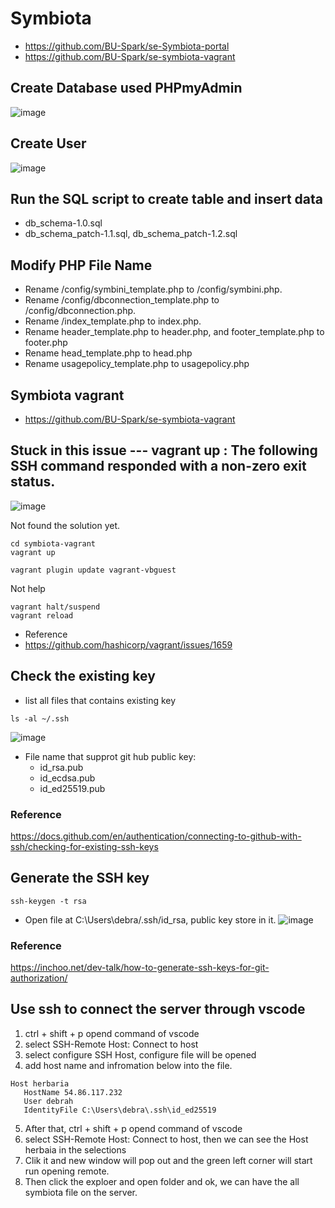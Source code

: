 # Symbiota
- https://github.com/BU-Spark/se-Symbiota-portal
- https://github.com/BU-Spark/se-symbiota-vagrant
## Create Database used PHPmyAdmin
![image](https://user-images.githubusercontent.com/79159894/197318314-401f6339-6580-427e-8174-cb84855c7b5b.png)

## Create User
![image](https://user-images.githubusercontent.com/79159894/197319621-6eb62a72-e4c0-4cf2-8bbd-ece5ab791ace.png)

## Run the SQL script to create table and insert data

- db_schema-1.0.sql
- db_schema_patch-1.1.sql, db_schema_patch-1.2.sql

## Modify PHP File Name
- Rename /config/symbini_template.php to /config/symbini.php.
- Rename /config/dbconnection_template.php to /config/dbconnection.php.
- Rename /index_template.php to index.php.
- Rename header_template.php to header.php, and footer_template.php to footer.php
- Rename head_template.php to head.php
- Rename usagepolicy_template.php to usagepolicy.php


## Symbiota vagrant
- https://github.com/BU-Spark/se-symbiota-vagrant

## Stuck in this issue --- vagrant up : The following SSH command responded with a non-zero exit status.
![image](https://user-images.githubusercontent.com/79159894/197408786-d8a8ccc2-a59d-4c2c-b6a4-6d5f41e63d3c.png)

Not found the solution yet.
``` 
cd symbiota-vagrant
vagrant up
```
```
vagrant plugin update vagrant-vbguest
```
 
 Not help
 ``` 
 vagrant halt/suspend
 vagrant reload
 ``` 
- Reference
- https://github.com/hashicorp/vagrant/issues/1659

## Check the existing key
- list all files that contains existing key 
 ``` 
ls -al ~/.ssh
 ``` 
 ![image](https://user-images.githubusercontent.com/79159894/198750117-2aefda71-626b-4dd6-a1ce-5ee62902bb99.png)
- File name that supprot git hub public key:
  - id_rsa.pub
  - id_ecdsa.pub
  - id_ed25519.pub
### Reference
https://docs.github.com/en/authentication/connecting-to-github-with-ssh/checking-for-existing-ssh-keys

## Generate the SSH key
 ``` 
ssh-keygen -t rsa 
 ``` 
- Open file at C:\Users\debra/.ssh/id_rsa, public key store in it.
![image](https://user-images.githubusercontent.com/79159894/198750322-9b3f9736-5d8d-49cb-971e-a09a754fe20d.png)
### Reference
https://inchoo.net/dev-talk/how-to-generate-ssh-keys-for-git-authorization/

## Use ssh to connect the server through vscode
1. ctrl + shift + p opend command of vscode
2. select SSH-Remote Host: Connect to host
3. select configure SSH Host, configure file will be opened
4. add host name and infromation below into the file.
 ``` 
 Host herbaria
    HostName 54.86.117.232
    User debrah
    IdentityFile C:\Users\debra\.ssh\id_ed25519
 ``` 
 
5. After that, ctrl + shift + p opend command of vscode
6. select SSH-Remote Host: Connect to host, then we can see the Host herbaia in the selections
7. Clik it and new window will pop out and the green left corner will start run opening remote.
8. Then click the exploer and open folder and ok, we can have the all symbiota file on the server.
